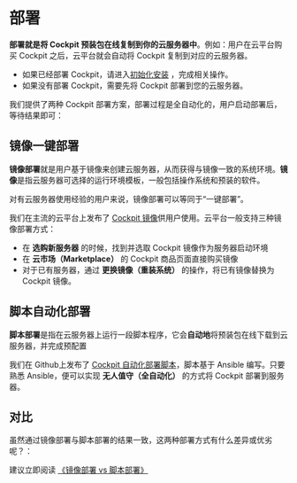 # 部署

**部署就是将 Cockpit 预装包在线复制到你的云服务器中**。例如：用户在云平台购买 Cockpit 之后，云平台就会自动将 Cockpit 复制到对应的云服务器。

- 如果已经部署 Cockpit，请进入[初始化安装](/zh/stack-installation.md) ，完成相关操作。
- 如果没有部署 Cockpit，需要先将 Cockpit 部署到您的云服务器。

我们提供了两种 Cockpit 部署方案，部署过程是全自动化的，用户启动部署后，等待结果即可：

## 镜像一键部署

**镜像部署**就是用户基于镜像来创建云服务器，从而获得与镜像一致的系统环境。**镜像**是指云服务器可选择的运行环境模板，一般包括操作系统和预装的软件。

对有云服务器使用经验的用户来说，镜像部署可以等同于“一键部署”。

我们在主流的云平台上发布了 [Cockpit 镜像](https://apps.websoft9.com/cockpit)供用户使用。云平台一般支持三种镜像部署方式：

* 在 **选购新服务器** 的时候，找到并选取 Cockpit 镜像作为服务器启动环境
* 在 **云市场（Marketplace）**  的 Cockpit 商品页面直接购买镜像
* 对于已有服务器，通过 **更换镜像（重装系统）** 的操作，将已有镜像替换为 Cockpit 镜像。

## 脚本自动化部署

**脚本部署**是指在云服务器上运行一段脚本程序，它会**自动地**将预装包在线下载到云服务器，并完成预配置

我们在 Github上发布了 [Cockpit 自动化部署脚本](https://github.com/Websoft9/ansible-cockpit)，脚本基于 Ansible 编写。只要熟悉 Ansible，便可以实现 **无人值守（全自动化）** 的方式将 Cockpit 部署到服务器。

## 对比

虽然通过镜像部署与脚本部署的结果一致，这两种部署方式有什么差异或优劣呢？：

建议立即阅读 [《镜像部署 vs 脚本部署》](https://support.websoft9.com/docs/faq/zh/bz-product.html#镜像部署-vs-脚本部署)